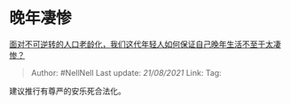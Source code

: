 # 晚年凄惨
[面对不可逆转的人口老龄化，我们这代年轻人如何保证自己晚年生活不至于太凄惨？](https://www.zhihu.com/question/61091083/answer/943196187)

> Author: #NellNell 
> Last update: *21/08/2021* 
> Link:
> Tag: 

建议推行有尊严的安乐死合法化。